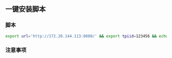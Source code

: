 ## 一键安装脚本

### 脚本

```bash
export url='http://172.20.144.113:8080/' && export tpiid=123456 && echo $tpiid > /tmp/educoder.cfg && wget -q -O /tmp/install.sh $url/install.sh && sh /tmp/install.sh
```

### 注意事项